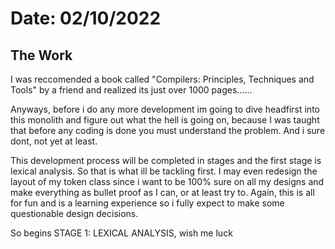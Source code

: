 # Date: 02/10/2022

## The Work
I was reccomended a book called "Compilers: Principles, Techniques and Tools" by a friend and realized its just over
1000 pages......

Anyways, before i do any more development im going to dive headfirst into this monolith and figure out what the hell is 
going on, because I was taught that before any coding is done you must understand the problem. And i sure dont, not yet at least.

This development process will be completed in stages and the first stage is lexical analysis. So that is what ill be tackling first.
I may even redesign the layout of my token class since i want to be 100% sure on all my designs and make everything as bullet proof as I 
can, or at least try to. Again, this is all for fun and is a learning experience so i fully expect to make some questionable design decisions.

So begins STAGE 1: LEXICAL ANALYSIS, wish me luck